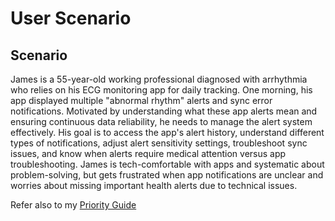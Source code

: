 # User Scenario 

## Scenario

James is a 55-year-old working professional diagnosed with arrhythmia who relies on his ECG monitoring app for daily tracking. One morning, his app displayed multiple "abnormal rhythm" alerts and sync error notifications. Motivated by understanding what these app alerts mean and ensuring continuous data reliability, he needs to manage the alert system effectively. His goal is to access the app's alert history, understand different types of notifications, adjust alert sensitivity settings, troubleshoot sync issues, and know when alerts require medical attention versus app troubleshooting. James is tech-comfortable with apps and systematic about problem-solving, but gets frustrated when app notifications are unclear and worries about missing important health alerts due to technical issues.

Refer also to my [Priority Guide](./assets/docs/Procedure%20Ideation-Chowdhury.pdf)